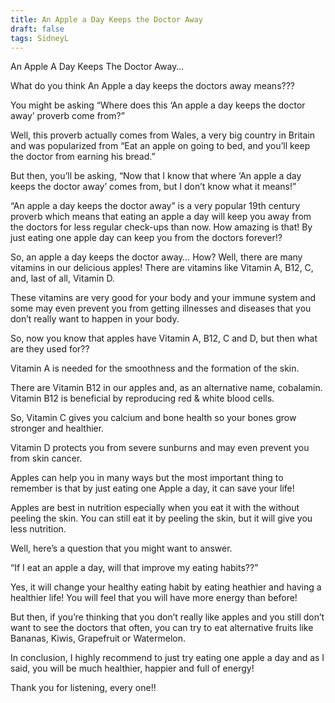```yaml
---
title: An Apple a Day Keeps the Doctor Away
draft: false
tags: SidneyL
---
```

 
An Apple A Day Keeps The Doctor Away…

What do you think An Apple a day keeps the doctors away means???

You might be asking “Where does this ‘An apple a day keeps the doctor away’ proverb come from?”

Well, this proverb actually comes from Wales, a very big country in Britain and was popularized from “Eat an apple on going to bed, and you’ll keep the doctor from earning his bread.”

But then, you’ll be asking, “Now that I know that where ‘An apple a day keeps the doctor away’ comes from, but I don’t know what it means!”

“An apple a day keeps the doctor away” is a very popular 19th century proverb which means that eating an apple a day will keep you away from the doctors for less regular check-ups than now. How amazing is that! By just eating one apple day can keep you from the doctors forever!?
 
So, an apple a day keeps the doctor away… How? Well, there are many vitamins in our delicious apples! There are vitamins like Vitamin A, B12, C, and, last of all, Vitamin D.

These vitamins are very good for your body and your immune system and some may even prevent you from getting illnesses and diseases that you don’t really want to happen in your body.

So, now you know that apples have Vitamin A, B12, C and D, but then what are they used for??

Vitamin A is needed for the smoothness and the formation of the skin.

There are Vitamin B12 in our apples and, as an alternative name, cobalamin. Vitamin B12 is beneficial by reproducing red & white blood cells.

So, Vitamin C gives you calcium and bone health so your bones grow stronger and healthier.

Vitamin D protects you from severe sunburns and may even prevent you from skin cancer.

Apples can help you in many ways but the most important thing to remember is that by just eating one Apple a day, it can save your life!

Apples are best in nutrition especially when you eat it with the without peeling the skin. You can still eat it by peeling the skin, but it will give you less nutrition.

Well, here’s a question that you might want to answer.

“If I eat an apple a day, will that improve my eating habits??”

Yes, it will change your healthy eating habit by eating heathier and having a healthier life!   You will feel that you will have more energy than before!

But then, if you’re thinking that you don’t really like apples and you still don’t want to see the doctors that often, you can try to eat alternative fruits like Bananas, Kiwis, Grapefruit or Watermelon.

In conclusion, I highly recommend to just try eating one apple a day and as I said, you will be much healthier, happier and full of energy!

Thank you for listening, every one!!